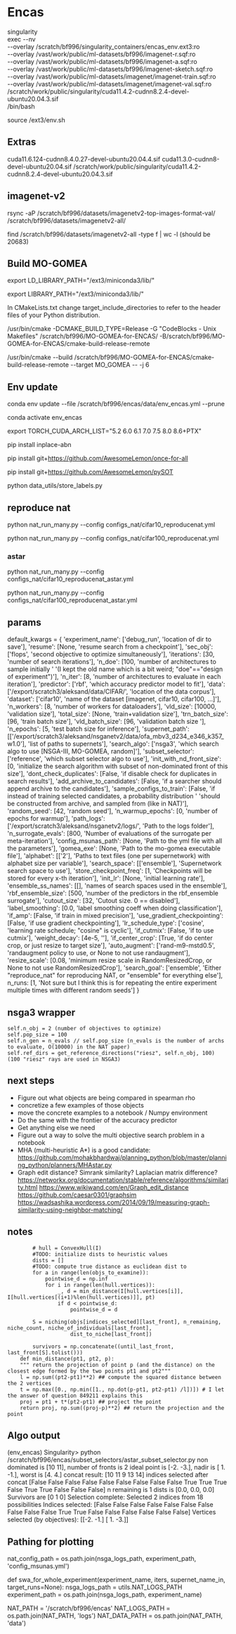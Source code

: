 # Encas

singularity \
  exec --nv \
  --overlay /scratch/bf996/singularity_containers/encas_env.ext3:ro \
  --overlay /vast/work/public/ml-datasets/bf996/imagenet-r.sqf:ro \
  --overlay /vast/work/public/ml-datasets/bf996/imagenet-a.sqf:ro \
  --overlay /vast/work/public/ml-datasets/bf996/imagenet-sketch.sqf:ro \
  --overlay /vast/work/public/ml-datasets/imagenet/imagenet-train.sqf:ro \
  --overlay /vast/work/public/ml-datasets/imagenet/imagenet-val.sqf:ro \
  /scratch/work/public/singularity/cuda11.4.2-cudnn8.2.4-devel-ubuntu20.04.3.sif \
  /bin/bash

source /ext3/env.sh

## Extras
cuda11.6.124-cudnn8.4.0.27-devel-ubuntu20.04.4.sif
cuda11.3.0-cudnn8-devel-ubuntu20.04.sif
/scratch/work/public/singularity/cuda11.4.2-cudnn8.2.4-devel-ubuntu20.04.3.sif

## imagenet-v2

rsync -aP /scratch/bf996/datasets/imagenetv2-top-images-format-val/ /scratch/bf996/datasets/imagenetv2-all/

find /scratch/bf996/datasets/imagenetv2-all -type f | wc -l (should be 20683)

## Build MO-GOMEA

export LD_LIBRARY_PATH="/ext3/miniconda3/lib/"

export LIBRARY_PATH="/ext3/miniconda3/lib/"

In CMakeLists.txt change target_include_directories to refer to the header files of your Python distribution.

/usr/bin/cmake -DCMAKE_BUILD_TYPE=Release -G "CodeBlocks - Unix Makefiles" /scratch/bf996/MO-GOMEA-for-ENCAS/ -B/scratch/bf996/MO-GOMEA-for-ENCAS/cmake-build-release-remote

/usr/bin/cmake --build /scratch/bf996/MO-GOMEA-for-ENCAS/cmake-build-release-remote --target MO_GOMEA -- -j 6

## Env update

<!-- conda create --name env_encas python=3.8

conda install -c "nvidia/label/cuda-11.6.1" cuda-toolkit -->

<!-- pip3 install torch torchvision torchaudio --extra-index-url https://download.pytorch.org/whl/cu116 -->

conda env update --file /scratch/bf996/encas/data/env_encas.yml --prune

conda activate env_encas

export TORCH_CUDA_ARCH_LIST="5.2 6.0 6.1 7.0 7.5 8.0 8.6+PTX"

pip install inplace-abn

pip install git+https://github.com/AwesomeLemon/once-for-all

pip install git+https://github.com/AwesomeLemon/pySOT

python data_utils/store_labels.py

## reproduce nat

python nat_run_many.py --config configs_nat/cifar10_reproducenat.yml

python nat_run_many.py --config configs_nat/cifar100_reproducenat.yml

### astar

python nat_run_many.py --config configs_nat/cifar10_reproducenat_astar.yml

python nat_run_many.py --config configs_nat/cifar100_reproducenat_astar.yml

## params

default_kwargs = {
    'experiment_name': ['debug_run', 'location of dir to save'],
    'resume': [None, 'resume search from a checkpoint'],
    'sec_obj': ['flops', 'second objective to optimize simultaneously'],
    'iterations': [30, 'number of search iterations'],
    'n_doe': [100, 'number of architectures to sample initially '
                   '(I kept the old name which is a bit weird; "doe"=="design of experiment")'],
    'n_iter': [8, 'number of architectures to evaluate in each iteration'],
    'predictor': ['rbf', 'which accuracy predictor model to fit'],
    'data': ['/export/scratch3/aleksand/data/CIFAR/', 'location of the data corpus'],
    'dataset': ['cifar10', 'name of the dataset [imagenet, cifar10, cifar100, ...]'],
    'n_workers': [8, 'number of workers for dataloaders'],
    'vld_size': [10000, 'validation size'],
    'total_size': [None, 'train+validation size'],
    'trn_batch_size': [96, 'train batch size'],
    'vld_batch_size': [96, 'validation batch size '],
    'n_epochs': [5, 'test batch size for inference'],
    'supernet_path': [['/export/scratch3/aleksand/nsganetv2/data/ofa_mbv3_d234_e346_k357_w1.0'], 'list of paths to supernets'],
    'search_algo': ['nsga3', 'which search algo to use [NSGA-III, MO-GOMEA, random]'],
    'subset_selector': ['reference', 'which subset selector algo to use'],
    'init_with_nd_front_size': [0, 'initialize the search algorithm with subset of non-dominated front of this size'],
    'dont_check_duplicates': [False, 'if disable check for duplicates in search results'],
    'add_archive_to_candidates': [False, 'if a searcher should append archive to the candidates'],
    'sample_configs_to_train': [False, 'if instead of training selected candidates, a probability distribution '
                                       'should be constructed from archive, and sampled from (like in NAT)'],
    'random_seed': [42, 'random seed'],
    'n_warmup_epochs': [0, 'number of epochs for warmup'],
    'path_logs': ['/export/scratch3/aleksand/nsganetv2/logs/', 'Path to the logs folder'],
    'n_surrogate_evals': [800, 'Number of evaluations of the surrogate per meta-iteration'],
    'config_msunas_path': [None, 'Path to the yml file with all the parameters'],
    'gomea_exe': [None, 'Path to the mo-gomea executable file'],
    'alphabet': [['2'], 'Paths to text files (one per supernetwork) with alphabet size per variable'],
    'search_space': [['ensemble'], 'Supernetwork search space to use'],
    'store_checkpoint_freq': [1, 'Checkpoints will be stored for every x-th iteration'],
    'init_lr': [None, 'initial learning rate'],
    'ensemble_ss_names': [[], 'names of search spaces used in the ensemble'],
    'rbf_ensemble_size': [500, 'number of the predictors in the rbf_ensemble surrogate'],
    'cutout_size': [32, 'Cutout size. 0 == disabled'],
    'label_smoothing': [0.0, 'label smoothing coeff when doing classification'],
    'if_amp': [False, 'if train in mixed precision'],
    'use_gradient_checkpointing': [False, 'if use gradient checkpointing'],
    'lr_schedule_type': ['cosine', 'learning rate schedule; "cosine" is cyclic'],
    'if_cutmix': [False, 'if to use cutmix'],
    'weight_decay': [4e-5, ''],
    'if_center_crop': [True, 'if do center crop, or just resize to target size'],
    'auto_augment': ['rand-m9-mstd0.5', 'randaugment policy to use, or None to not use randaugment'],
    'resize_scale': [0.08, 'minimum resize scale in RandomResizedCrop, or None to not use RandomResizedCrop'],
    'search_goal': ['ensemble', 'Either "reproduce_nat" for reproducing NAT, or "ensemble" for everything else'],
    n_runs: [1, 'Not sure but I think this is for repeating the entire experiment multiple times with different random seeds']
}

## nsga3 wrapper

```
self.n_obj = 2 (number of objectives to optimize)
self.pop_size = 100
self.n_gen = n_evals // self.pop_size (n_evals is the number of archs to evaluate, O(10000) in the NAT paper)
self.ref_dirs = get_reference_directions("riesz", self.n_obj, 100) (100 "riesz" rays are used in NSGA3)

```

## next steps

* Figure out what objects are being compared in spearman rho
* concretize a few examples of those objects
* move the concrete examples to a notebook / Numpy environment
* Do the same with the frontier of the accuracy predictor
* Get anything else we need
* Figure out a way to solve the multi objective search problem in a notebook
* MHA (multi-heuristic A*) is a good candidate: https://github.com/mohakbhardwaj/planning_python/blob/master/planning_python/planners/MHAstar.py
* Graph edit distance? Simrank similarity? Laplacian matrix difference? https://networkx.org/documentation/stable/reference/algorithms/similarity.html https://www.wikiwand.com/en/Graph_edit_distance https://github.com/caesar0301/graphsim https://wadsashika.wordpress.com/2014/09/19/measuring-graph-similarity-using-neighbor-matching/

## notes

            # hull = ConvexHull(I)
            #TODO: initialize dists to heuristic values
            dists = []
            #TODO: compute true distance as euclidean dist to 
            for a in range(len(objs_to_examine)):
                pointwise_d = np.inf
                for i in range(len(hull.vertices)):
                    _, d = min_distance(I[hull.vertices[i]], I[hull.vertices[(i+1)%len(hull.vertices)]], pt)
                    if d < pointwise_d:
                        pointwise_d = d

            S = niching(objs[indices_selected][last_front], n_remaining, niche_count, niche_of_individuals[last_front],
                        dist_to_niche[last_front])

            survivors = np.concatenate((until_last_front, last_front[S].tolist()))
        def min_distance(pt1, pt2, p):
        """ return the projection of point p (and the distance) on the closest edge formed by the two points pt1 and pt2"""
        l = np.sum((pt2-pt1)**2) ## compute the squared distance between the 2 vertices
        t = np.max([0., np.min([1., np.dot(p-pt1, pt2-pt1) /l])]) # I let the answer of question 849211 explains this
        proj = pt1 + t*(pt2-pt1) ## project the point
        return proj, np.sum((proj-p)**2) ## return the projection and the point

## Algo output

(env_encas) Singularity> python /scratch/bf996/encas/subset_selectors/astar_subset_selector.py
non dominated is [10 11], number of fronts is 2
ideal point is [-2. -3.], nadir is [ 1. -1.], worst is [4. 4.]
concat result: 
[10 11  9 13 14]
indices selected after concat
[False False False False False False False False False  True  True  True
 False  True  True False False False]
n remaining is 1
dists is [0.0, 0.0, 0.0]
Survivors are [0 1 0]
Selection complete: Selected 2 indices from 18 possibilities
Indices selected:
[False False False False False False False False False False  True  True
 False False False False False False]
Vertices selected (by objectives): 
[[-2. -1.]
 [ 1. -3.]]

## Pathing for plotting

nat_config_path = os.path.join(nsga_logs_path, experiment_path, 'config_msunas.yml')

def swa_for_whole_experiment(experiment_name, iters, supernet_name_in, target_runs=None):
    nsga_logs_path = utils.NAT_LOGS_PATH
    experiment_path = os.path.join(nsga_logs_path, experiment_name)

NAT_PATH = '/scratch/bf996/encas'
NAT_LOGS_PATH = os.path.join(NAT_PATH, 'logs')
NAT_DATA_PATH = os.path.join(NAT_PATH, 'data')